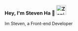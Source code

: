 ### Hey, I'm Steven Ha 👋 <a href="https://emoji.gg/emoji/8674-zenitsu-cry"><img src="https://emoji.gg/assets/emoji/8674-zenitsu-cry.png" width="32px" height="32px" alt="Zenitsu_Cry"></a>

Im Steven, a Front-end Developer

<!--
**Steven-Ha-88/Steven-Ha-88** is a ✨ _special_ ✨ repository because its `README.md` (this file) appears on your GitHub profile.

Here are some ideas to get you started:

- 🔭 I’m currently working on ...
- 🌱 I’m currently learning ...
- 👯 I’m looking to collaborate on ...
- 🤔 I’m looking for help with ...
- 💬 Ask me about ...
- 📫 How to reach me: ...
- 😄 Pronouns: ...
- ⚡ Fun fact: ...
-->
